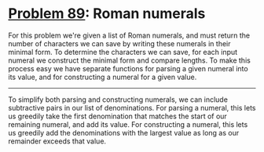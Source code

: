 # [Problem 89](https://projecteuler.net/problem=89): Roman numerals

For this problem we're given a list of Roman numerals, and must return the number of characters we can save by writing these numerals in their minimal form.
To determine the characters we can save, for each input numeral we construct the minimal form and compare lengths.
To make this process easy we have separate functions for parsing a given numeral into its value, and for constructing a numeral for a given value.

---

To simplify both parsing and constructing numerals, we can include subtractive pairs in our list of denominations.
For parsing a numeral, this lets us greedily take the first denomination that matches the start of our remaining numeral, and add its value.
For constructing a numeral, this lets us greedily add the denominations with the largest value as long as our remainder exceeds that value.
